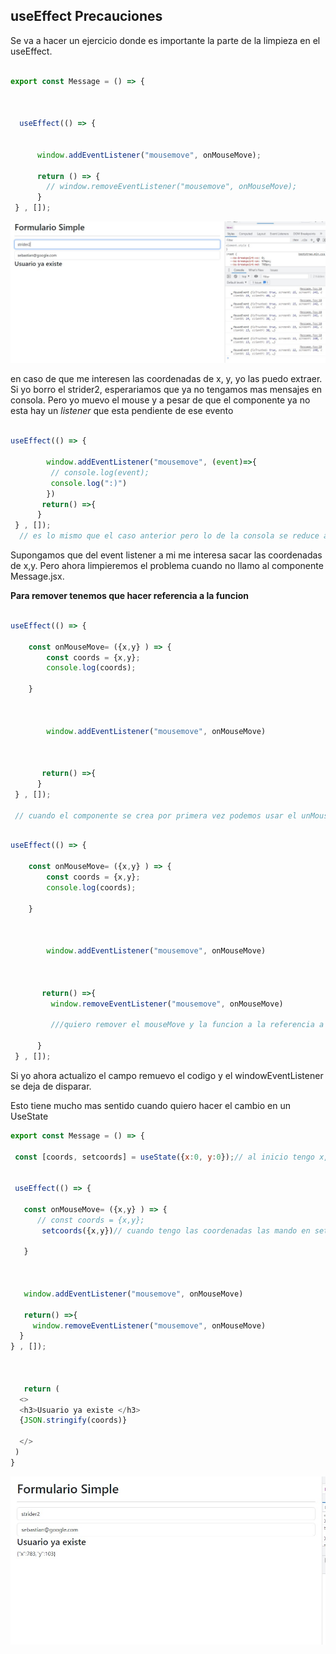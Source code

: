 ## useEffect Precauciones

Se va a hacer un ejercicio donde es importante la parte de la limpieza en el useEffect.
```js

export const Message = () => {

  
  
  useEffect(() => {
    
   
      window.addEventListener("mousemove", onMouseMove);
      
      return () => {
        // window.removeEventListener("mousemove", onMouseMove); 
      } 
 } , []);

```
![window.addEventListener](../images/../public/images/Captura%20de%20pantalla%202023-04-18%20130951.jpg)

en caso de que me interesen las coordenadas de x, y, yo las puedo extraer. Si yo borro el strider2, esperariamos que ya no tengamos mas mensajes en consola. Pero yo muevo el mouse y a pesar de que el componente ya no esta hay un *listener* que esta pendiente de ese evento 

```js

useEffect(() => {
    
        window.addEventListener("mousemove", (event)=>{
         // console.log(event);
         console.log(":)")
        })
       return() =>{ 
      } 
 } , []);
  // es lo mismo que el caso anterior pero lo de la consola se reduce a una carita feliz, el efecto es el mismo, por mas que borre el strider2, el mensaje de consola sigue persistiendo. Imaginarse que esa peticion sea un http, o un proceso pesado

```

Supongamos que del event listener a mi me interesa sacar las coordenadas de x,y. Pero ahora limpieremos el problema cuando no llamo al componente Message.jsx.

**Para remover tenemos que hacer referencia a la funcion**

```js

useEffect(() => {
    
    const onMouseMove= ({x,y} ) => {
        const coords = {x,y};
        console.log(coords);

    }



        window.addEventListener("mousemove", onMouseMove) 
        
        
      
       return() =>{ 
      } 
 } , []);

 // cuando el componente se crea por primera vez podemos usar el unMouseMove, de esta forma incluso el componente queda mas limpio. En definitiva cuando el componente se monta se crea el listener mouseMove y voy a apuntar a esta funcion de la linea 48. Ahora viene la parte genia, para remover un listener seria igual 

```

```js

useEffect(() => {
    
    const onMouseMove= ({x,y} ) => {
        const coords = {x,y};
        console.log(coords);

    }



        window.addEventListener("mousemove", onMouseMove) 
        
        
      
       return() =>{ 
         window.removeEventListener("mousemove", onMouseMove)

         ///quiero remover el mouseMove y la funcion a la referencia a la funcion que quiero eliminar

      } 
 } , []);

 ```

 Si yo ahora actualizo el campo remuevo el codigo y el windowEventListener se deja de disparar. 

 Esto tiene mucho mas sentido cuando quiero hacer el cambio en un UseState 

 ```js
 export const Message = () => {
 
  const [coords, setcoords] = useState({x:0, y:0});// al inicio tengo x, y en 0
 
  
  useEffect(() => {
    
    const onMouseMove= ({x,y} ) => {
       // const coords = {x,y};
        setcoords({x,y})// cuando tengo las coordenadas las mando en setCoords

    }



    window.addEventListener("mousemove", onMouseMove) 
        
    return() =>{ 
      window.removeEventListener("mousemove", onMouseMove)
   } 
} , []);

  
  
    return (
   <>
   <h3>Usuario ya existe </h3>
   {JSON.stringify(coords)} 
  
   </>
  )
}

 ```

 ![Usando cordenadas con useState](public/../../public/images/Captura%20de%20pantalla%202023-04-18%20205642.jpg)



